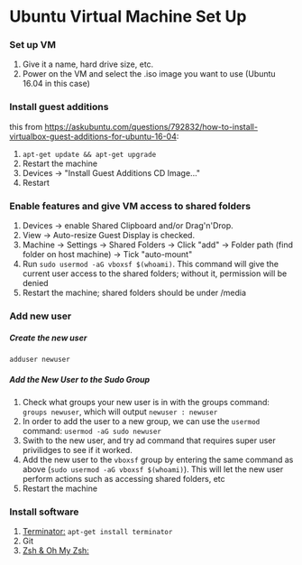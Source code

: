 # Ubuntu Virtual Machine Set Up

### Set up VM
1. Give it a name, hard drive size, etc.
2. Power on the VM and select the .iso image you want to use (Ubuntu 16.04 in this case)

### Install guest additions

this from https://askubuntu.com/questions/792832/how-to-install-virtualbox-guest-additions-for-ubuntu-16-04:

1. `apt-get update && apt-get upgrade`
2. Restart the machine
3. Devices -> "Install Guest Additions CD Image..."
4. Restart 

### Enable features and give VM access to shared folders 

1. Devices -> enable Shared Clipboard and/or Drag'n'Drop.
2. View -> Auto-resize Guest Display is checked.
3. Machine -> Settings -> Shared Folders -> Click "add" -> Folder path (find folder on host machine) -> Tick "auto-mount"
4. Run `sudo usermod -aG vboxsf $(whoami)`. This command will give the current user access to the shared folders; without it, permission will be denied 
5. Restart the machine; shared folders should be under /media

### Add new user 

##### Create the new user 
`adduser newuser`

##### Add the New User to the Sudo Group
1. Check what groups your new user is in with the groups command: `groups newuser`, which will output `newuser : newuser`
2. In order to add the user to a new group, we can use the `usermod` command: `usermod -aG sudo newuser`
3. Swith to the new user, and try ad command that requires super user privilidges to see if it worked. 
4. Add the new user to the `vboxsf` group by entering  the same command as above (`sudo usermod -aG vboxsf $(whoami)`). This will let the new user perform actions such as accessing shared folders, etc
5. Restart the machine

### Install software 
1. [Terminator:](https://www.tecmint.com/terminator-a-linux-terminal-emulator-to-manage-multiple-terminal-windows/) `apt-get install terminator`
3. Git
2. [Zsh & Oh My Zsh:](https://gist.github.com/renshuki/3cf3de6e7f00fa7e744a) 
